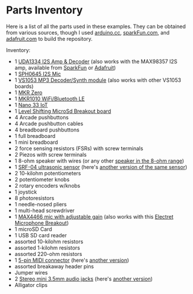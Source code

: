 # Parts Inventory

Here is a list of all the parts used in these examples. They can be obtained from various sources, though I used [arduino.cc](https://www.arduino.cc), [sparkFun.com](https://www.sparkfun.com), and [adafruit.com](https://www.adafruit.com) to build the repository. 

Inventory:

* 1 [UDA1334 I2S Amp & Decoder](https://www.adafruit.com/product/3678) (also works with the MAX98357 I2S amp, available from [SparkFun](https://www.sparkfun.com/products/14809) or [Adafruit](https://www.adafruit.com/product/3006))
* 1 [SPH0645 I2S Mic](https://www.adafruit.com/product/3421)
* 1 [VS1053 MP3 Decoder/Synth module](https://www.adafruit.com/product/1381) (also works with other VS1053 boards)
* 1 [MKR Zero](https://store.arduino.cc/usa/arduino-mkrzero)
* 1 [MKR1010 WiFi/Bluetooth LE](https://store.arduino.cc/usa/arduino-mkr-wifi-1010)
* 1 [Nano 33 IoT](https://store.arduino.cc/usa/arduino-nano-33-iot)
* 1 [Level Shifting MicroSd Breakout board](https://www.sparkfun.com/products/13743)
* 4 Arcade pushbuttons
* 4 Arcade pushbutton cables
* 4 breadboard pushbuttons
* 1 full breadboard
* 1 mini breadboard
* 2 force sensing resistors (FSRs) with screw terminals
* 2 Piezos with screw terminals
* 1 8-ohm speaker with wires (or any other [speaker in the 8-ohm range]())
* 1 [SRF-04 ultrasonic sensor](https://www.sparkfun.com/products/13959) (here's [another version of the same sensor](https://www.adafruit.com/product/3942))
* 2 10-kilohm potentiometers
* 2 potentiometer knobs
* 2 rotary encoders w/knobs
* 1 joystick
* 8 photoresistors
* 1 needle-nosed pliers
* 1 multi-head screwdriver
* 1 [MAX4466 mic with adjustable gain](https://www.adafruit.com/product/1063) (also works with this [Electret Microphone Breakout](https://www.sparkfun.com/products/12758))
* 1 microSD Card
* 1 USB SD card reader
* assorted 10-kilohm resistors
* assorted 1-kilohm resistors
* assorted 220-ohm resistors
* 1 [5-pin MIDI connector](https://www.adafruit.com/product/1134) (here's [another version](https://www.sparkfun.com/products/9536))
* assorted breakaway header pins 
* Jumper wires 
* 2 [Stereo mini 3.5mm audio jacks](https://www.adafruit.com/product/1699) (here's [another version](https://www.sparkfun.com/products/8032))
* Alligator clips
